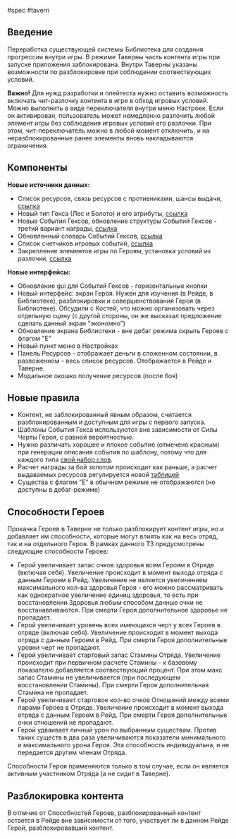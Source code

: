 #spec #tavern

## Введение

Переработка существующей системы Библиотека для создания прогрессии внутри игры. В режиме Таверны часть контента игры при запуске приложения заблокирована. Внутри Таверны указаны возможности по разблокировке при соблюдении соотвествующих условий.

**Важно!** Для нужд разработки и плейтеста нужно оставить возможность включать чит-разлочку контента в игре в обход игровых условий. Можно выполнить в виде переключателя внутри меню Настроек. Если он активирован, пользователь может немедленно разлочить любой элемент игры без соблюдения игровых условий его разлочки. При этом, чит-переключатель можно в любой момент отключить, и на неразблокированные ранее элементы вновь накладываются ограничения.


## Компоненты

**Новые источники данных:**

- Список ресурсов, связь ресурсов с противниками, шансы выдачи, [ссылка](https://docs.google.com/spreadsheets/d/12acMQ8UTlDRHP0NvzSGVLYKb9QMhw2AjD9EKXTQug3U/edit#gid=961128796) 
- Новый тип Гекса (Лес и Болото) и его атрибуты, [ссылка](https://docs.google.com/spreadsheets/d/12acMQ8UTlDRHP0NvzSGVLYKb9QMhw2AjD9EKXTQug3U/edit#gid=467871721)
- Новые События Гексов, обновление структуры Событий Гексов - третий вариант награды, [ссылка](https://docs.google.com/spreadsheets/d/12acMQ8UTlDRHP0NvzSGVLYKb9QMhw2AjD9EKXTQug3U/edit#gid=2050044954) 
- Обновленный словарь Событий Гексов, [ссылка](https://docs.google.com/spreadsheets/d/12acMQ8UTlDRHP0NvzSGVLYKb9QMhw2AjD9EKXTQug3U/edit#gid=1310431768)
- Список счетчиков игровых событий, [ссылка](https://docs.google.com/spreadsheets/d/12acMQ8UTlDRHP0NvzSGVLYKb9QMhw2AjD9EKXTQug3U/edit#gid=1627160388)
- Закрепление элементов игры по Героям, установка условий их разлочки, [ссылка](https://docs.google.com/spreadsheets/d/12acMQ8UTlDRHP0NvzSGVLYKb9QMhw2AjD9EKXTQug3U/edit#gid=435823011)

**Новые интерфейсы:**

- Обновление gui для Событий Гексов - горизонтальные кнопки
- Новый интерфейс: экран Героя. Нужен для изучения (в Рейде, в Библиотеке), разблокировки и совершенствования Героя (в Библиотеке). Обсудили с Костей, что можно организовать через отдельную сцену (с другой стороны, он же высказал предложение сделать данный экран "экономно")
- Обновление экрана Библиотеки - вне дебаг режима скрыть Героев с флагом "E"
- Новый пункт меню в Настройках
- Панель Ресурсов - отображает деньги в сложенном состоянии, в разложенном - весь список ресурсов. Отображается в Рейде и Таверне.
- Модальное окошко получение ресурсов (после боя)


##  Новые правила

- Контент, не заблокированный явным образом, считается разблокированным и доступным для игры с первого запуска.
- Шаблоны События Гекса используются вне зависимости от Силы Черты Героя, с равной вероятностью.
- Нужно различать хорошее и плохое событие (отмечено красным) при генерации описания события по шаблону, потому что для каждого типа [свой набор слов](https://docs.google.com/spreadsheets/d/12acMQ8UTlDRHP0NvzSGVLYKb9QMhw2AjD9EKXTQug3U/edit#gid=1310431768).
- Расчет награды за бой золотом происходит как раньше, а расчет выдаваемых ресурсов регулируется новой [таблицей](https://docs.google.com/spreadsheets/d/12acMQ8UTlDRHP0NvzSGVLYKb9QMhw2AjD9EKXTQug3U/edit#gid=961128796)
- Существа с флагом "E" в обычном режиме не отображаются (но доступны в дебаг-режиме) 


## Способности Героев

Прокачка Героев в Таверне не только разблокирует контент игры, но и добавляет им способности, которые могут влиять как на весь отряд, так и на отдельного Героя. В рамках данного ТЗ предусмотрены следующие способности Героев:

- Герой увеличивает запас очков здоровья всем Героям в Отряде (включая себя). Увеличение происходит в момент выхода отряда с данным Героем в Рейд. Увеличение не является увеличением максимального кол-ва здоровья Героя - его можно рассматривать как однократное увеличение единиц здоровья, то есть при восстановлении Здоровья любым способом данные очки не восстанавливаются. При смерти Героя дополнительное здоровье не пропадает.
- Герой увеличивает уровень всех имеющихся черт у всех Героев в отряде (включая себя). Увеличение происходит в момент выхода отряда с данным Героем в Рейд. При смерти Героя дополнительные уровни черт не пропадают.
- Герой увеличивает стартовый запас Стамины Отряда. Увеличение происходит при первичном расчете Стамины - к базовому показателю добавляется соотвествующий процент. При этом макс запас Стамины не увеличивается (при последующем восстановлении Стамины). При смерти Героя дополнительная Стамина не пропадает.
- Герой увеличивает стартовое кол-во очков Отношений между всеми парами Героев в Отряде. Увеличение происходит в момент выхода отряда с данным Героем в Рейд. При смерти Героя дополнительные очки отношений не пропадают.
- Герой удваивает личный урон по выбранным существам. Против таких существ в два раза увеличиваются показатели минимального и максимального урона Героя. Эта способность индивидуальна, и не передается другим членам Отряда.

Способности Героя применяются только в том случае, если он является активным участником Отряда (а не сидит в Таверне).


## Разблокировка контента

В отличие от Способностей Героев, разблокированный контент остается в Рейде вне зависимости от того, участвует ли в данном Рейде Герой, разблокировавший контент.